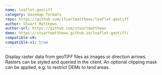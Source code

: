 ```yaml
---
name: leaflet-geotiff
category: basemap-formats
repo: https://github.com/stuartmatthews/leaflet-geotiff
author: Stuart Matthews
author-url: https://github.com/stuartmatthews
demo: https://stuartmatthews.github.io/leaflet-geotiff/
compatible-v0:
compatible-v1: true
---
```


Display raster data from geoTIFF files as images or direction arrows.  Rasters can be styled and queried in the client.  An optional clipping mask can be applied, e.g. to restrict DEMs to land areas.
